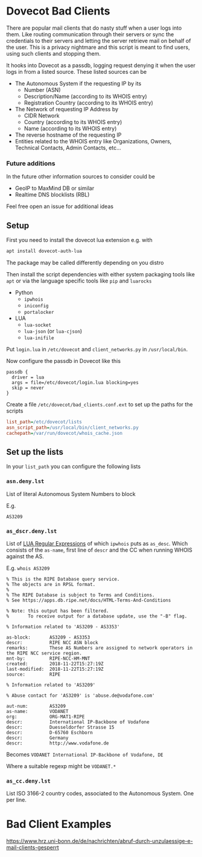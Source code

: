 # Dovecot Bad Clients

There are popular mail clients that do nasty stuff when a user logs into them. Like routing communication through their servers or sync the credentials to their servers and letting the server retrieve mail on behalf of the user. This is a privacy nightmare and this script is meant to find users, using such clients and stopping them.

It hooks into Dovecot as a passdb, logging request denying it when the user logs in from a listed source. These listed sources can be
 - The Autonomous System if the requesting IP by its
   - Number (ASN)
   - Description/Name (according to its WHOIS entry)
   - Registration Country (according to its WHOIS entry)
 - The Network of requesting IP Address by
   - CIDR Network
   - Country (according to its WHOIS entry)
   - Name (according to its WHOIS entry)
 - The reverse hostname of the requesting IP
 - Entities related to the WHOIS entry like Organizations, Owners, Technical Contacts, Admin Contacts, etc...

### Future additions
In the future other information sources to consider could be
 - GeoIP to MaxMind DB or similar
 - Realtime DNS blocklists (RBL)

Feel free open an issue for additional ideas

## Setup
First you need to install the dovecot lua extension e.g. with
```bash
apt install dovecot-auth-lua
```
The package may be called differently depending on you distro

Then install the script dependencies with either system packaging tools like `apt` or via the language specific tools like `pip` and `luarocks`
 - Python
   - `ipwhois`
   - `iniconfig`
   - `portalocker`
 - LUA
   - `lua-socket`
   - `lua-json` (or `lua-cjson`)
   - `lua-inifile`

Put `login.lua` in `/etc/dovecot` and `client_networks.py` in `/usr/local/bin`.

Now configure the passdb in Dovecot like this
```
passdb {
  driver = lua
  args = file=/etc/dovecot/login.lua blocking=yes
  skip = never
}
```
Create a file `/etc/dovecot/bad_clients.conf.ext` to set up the paths for the scripts
```ini
list_path=/etc/dovecot/lists
asn_script_path=/usr/local/bin/client_networks.py
cachepath=/var/run/dovecot/whois_cache.json
```

## Set up the lists
In your `list_path` you can configure the following lists

### `asn.deny.lst`
List of literal Autonomous System Numbers to block 

E.g. 
```
AS3209
```
### `as_dscr.deny.lst`
List of [LUA Regular Expressions](https://www.lua.org/pil/20.2.html) of which `ipwhois` puts as `as_desc`. Which consists of the `as-name`, first line of `descr` and the CC when running WHOIS against the AS.

E.g. `whois AS3209`
```
% This is the RIPE Database query service.
% The objects are in RPSL format.
%
% The RIPE Database is subject to Terms and Conditions.
% See https://apps.db.ripe.net/docs/HTML-Terms-And-Conditions

% Note: this output has been filtered.
%       To receive output for a database update, use the "-B" flag.

% Information related to 'AS3209 - AS3353'

as-block:       AS3209 - AS3353
descr:          RIPE NCC ASN block
remarks:        These AS Numbers are assigned to network operators in the RIPE NCC service region.
mnt-by:         RIPE-NCC-HM-MNT
created:        2018-11-22T15:27:19Z
last-modified:  2018-11-22T15:27:19Z
source:         RIPE

% Information related to 'AS3209'

% Abuse contact for 'AS3209' is 'abuse.de@vodafone.com'

aut-num:        AS3209
as-name:        VODANET
org:            ORG-MAT1-RIPE
descr:          International IP-Backbone of Vodafone
descr:          Duesseldorfer Strasse 15
descr:          D-65760 Eschborn
descr:          Germany
descr:          http://www.vodafone.de
```
Becomes `VODANET International IP-Backbone of Vodafone, DE`

Where a suitable regexp might be `VODANET.*`

### `as_cc.deny.lst`
List ISO 3166-2 country codes, associated to the Autonomous System. One per line.


# Bad Client Examples

https://www.hrz.uni-bonn.de/de/nachrichten/abruf-durch-unzulaessige-e-mail-clients-gesperrt